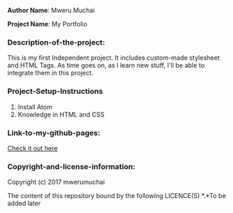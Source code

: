 
**Author Name**: Mweru Muchai

**Project Name**: My Portfolio


### Description-of-the-project:
This is my first Independent project. It includes custom-made stylesheet and HTML Tags.
As time goes on, as I learn new stuff, I'll be able to integrate them in this project.

### Project-Setup-Instructions
1. Install Atom
2. Knowledge in HTML and CSS

### Link-to-my-github-pages:
[Check it out here](https://mwerumuchai.github.io/)


### Copyright-and-license-information:
Copyright (c) 2017 mwerumuchai

The content of this repository bound by the following LICENCE(S)
*.*To be added later
